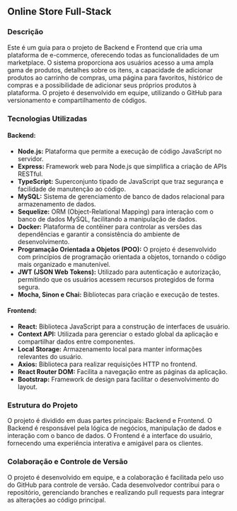 ## Online Store Full-Stack

### Descrição
Este é um guia para o projeto de Backend e Frontend que cria uma plataforma de e-commerce, oferecendo todas as funcionalidades de um marketplace. O sistema proporciona aos usuários acesso a uma ampla gama de produtos, detalhes sobre os itens, a capacidade de adicionar produtos ao carrinho de compras, uma página para favoritos, histórico de compras e a possibilidade de adicionar seus próprios produtos à plataforma. O projeto é desenvolvido em equipe, utilizando o GitHub para versionamento e compartilhamento de códigos.

### Tecnologias Utilizadas

#### Backend:
- **Node.js:** Plataforma que permite a execução de código JavaScript no servidor.
- **Express:** Framework web para Node.js que simplifica a criação de APIs RESTful.
- **TypeScript:** Superconjunto tipado de JavaScript que traz segurança e facilidade de manutenção ao código.
- **MySQL:** Sistema de gerenciamento de banco de dados relacional para armazenamento de dados.
- **Sequelize:** ORM (Object-Relational Mapping) para interação com o banco de dados MySQL, facilitando a manipulação de dados.
- **Docker:** Plataforma de contêiner para controlar as versões das dependências e garantir a consistência do ambiente de desenvolvimento.
- **Programação Orientada a Objetos (POO):** O projeto é desenvolvido com princípios de programação orientada a objetos, tornando o código mais organizado e manutenível.
- **JWT (JSON Web Tokens):** Utilizado para autenticação e autorização, permitindo que os usuários acessem recursos protegidos de forma segura.
- **Mocha, Sinon e Chai:** Bibliotecas para criação e execução de testes.

#### Frontend:
- **React:** Biblioteca JavaScript para a construção de interfaces de usuário.
- **Context API:** Utilizada para gerenciar o estado global da aplicação e compartilhar dados entre componentes.
- **Local Storage:** Armazenamento local para manter informações relevantes do usuário.
- **Axios:** Biblioteca para realizar requisições HTTP no frontend.
- **React Router DOM:** Facilita a navegação entre as páginas da aplicação.
- **Bootstrap:** Framework de design para facilitar o desenvolvimento do layout.

### Estrutura do Projeto
O projeto é dividido em duas partes principais: Backend e Frontend. O Backend é responsável pela lógica de negócios, manipulação de dados e interação com o banco de dados. O Frontend é a interface do usuário, fornecendo uma experiência interativa e amigável para os clientes.

### Colaboração e Controle de Versão
O projeto é desenvolvido em equipe, e a colaboração é facilitada pelo uso do GitHub para controle de versão. Cada desenvolvedor contribui para o repositório, gerenciando branches e realizando pull requests para integrar as alterações ao código principal.

